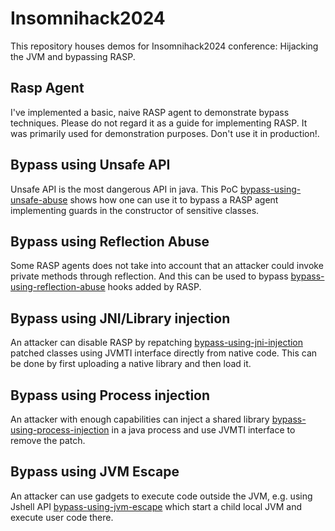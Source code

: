 # Insomnihack2024

This repository houses demos for Insomnihack2024 conference: Hijacking the JVM and bypassing RASP.  

## Rasp Agent
I've implemented a basic, naive RASP agent to demonstrate bypass techniques. 
Please do not regard it as a guide for implementing RASP. It was primarily used for demonstration purposes. 
Don't use it in production!.

## Bypass using Unsafe API 

Unsafe API is the most dangerous API in java. 
This PoC [bypass-using-unsafe-abuse](bypass-using-unsafe-abuse) shows how one can use it to bypass a RASP agent implementing guards in the constructor of sensitive classes.

## Bypass using Reflection Abuse

Some RASP agents does not take into account that an attacker could invoke private methods through reflection. And this can be used 
to bypass [bypass-using-reflection-abuse](bypass-using-reflection-abuse) hooks added by RASP. 

## Bypass using JNI/Library injection

An attacker can disable RASP by repatching [bypass-using-jni-injection](bypass-using-jni-injection) patched classes using JVMTI interface directly from native code. This can be done 
by first uploading a native library and then load it. 

## Bypass using Process injection

An attacker with enough capabilities can inject a shared library [bypass-using-process-injection](bypass-using-process-injection) in a java process and use JVMTI interface to remove the patch.

## Bypass using JVM Escape

An attacker can use gadgets to execute code outside the JVM, e.g. using Jshell API [bypass-using-jvm-escape](bypass-using-jvm-escape) which start a child local JVM and execute user code there. 



